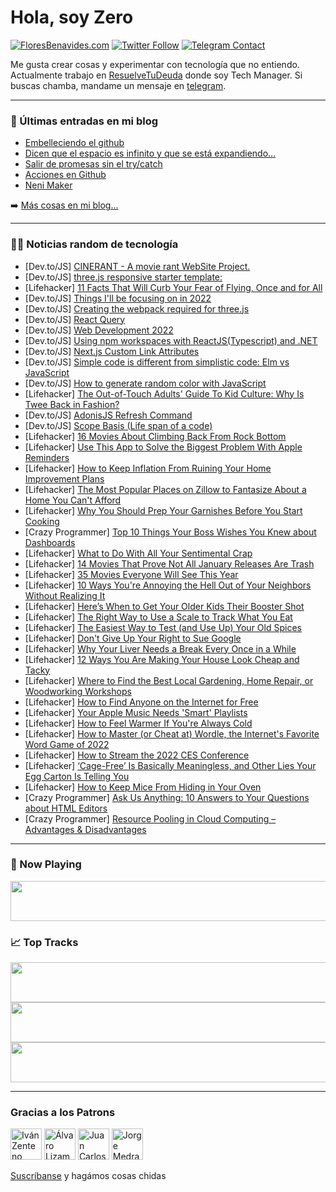 # Hola, soy Zero

[![FloresBenavides.com](https://img.shields.io/website?down_message=oops&label=MiBlog&style=for-the-badge&up_message=online&url=https%3A%2F%2Ffloresbenavides.com)](https://floresbenavides.com) [![Twitter Follow](https://img.shields.io/twitter/follow/ZeroDragon?color=%231DA1F2&label=Follow&logo=twitter&logoColor=ffffff&style=for-the-badge)](https://twitter.com/zerodragon) [![Telegram Contact](https://img.shields.io/badge/escr%C3%ADbeme-ZeroDragon-%2326A5E4?style=for-the-badge&logo=telegram)](https://t.me/zerodragon)

Me gusta crear cosas y experimentar con tecnología que no entiendo.
Actualmente trabajo en [ResuelveTuDeuda](http://github.com/resuelve) donde soy Tech Manager.
Si buscas chamba, mandame un mensaje en [telegram](https://t.me/zerodragon).

---

### 📕 Últimas entradas en mi blog
<!-- BLOG-POST-LIST:START -->
- [Embelleciendo el github](https://floresbenavides.com/embelleciendo-el-github/)
- [Dicen que el espacio es infinito y que se está expandiendo…](https://floresbenavides.com/dicen-que-el-espacio-es-infinito-y-que-se-esta-expandiendo/)
- [Salir de promesas sin el try/catch](https://floresbenavides.com/salir-de-promesas-sin-el-try-catch/)
- [Acciones en Github](https://floresbenavides.com/acciones-en-github/)
- [Neni Maker](https://floresbenavides.com/neni-maker/)
<!-- BLOG-POST-LIST:END -->

➡️ [Más cosas en mi blog...](https://floresbenavides.com)

---

### 👨‍💻 Noticias random de tecnología
<!-- TECH-POSTS:START -->
- [Dev.to/JS] [CINERANT - A movie rant WebSite Project.](https://dev.to/imnotgon/cinerant-a-movie-rant-website-project-1mn3)
- [Dev.to/JS] [three.js responsive starter template:](https://dev.to/dharmi/threejs-responsive-starter-template-41db)
- [Lifehacker] [11 Facts That Will Curb Your Fear of Flying, Once and for All](https://lifehacker.com/11-facts-that-will-curb-your-fear-of-flying-once-and-f-1848320513)
- [Dev.to/JS] [Things I&#39;ll be focusing on in 2022](https://dev.to/coderaman07/things-ill-be-focusing-on-in-2022-18f6)
- [Dev.to/JS] [Creating the webpack required for three.js](https://dev.to/dharmi/creating-the-webpack-required-for-threejs-42fi)
- [Dev.to/JS] [React Query](https://dev.to/ponikar/react-query-3h25)
- [Dev.to/JS] [Web Development 2022](https://dev.to/ganeshpatil386386/web-development-2022-5h4m)
- [Dev.to/JS] [Using npm workspaces with ReactJS&lpar;Typescript&rpar; and .NET](https://dev.to/bazenteklehaymanot/using-npm-workspaces-with-reactjstypescript-and-net-10me)
- [Dev.to/JS] [Next.js Custom Link Attributes](https://dev.to/shanesc/nextjs-custom-link-attributes-7ck)
- [Dev.to/JS] [Simple code is different from simplistic code: Elm vs JavaScript](https://dev.to/marciofrayze/simple-code-is-different-from-simplistic-code-elm-vs-javascript-1pp)
- [Dev.to/JS] [How to generate random color with JavaScript](https://dev.to/zougari47/how-to-generate-random-color-with-javascript-4ama)
- [Lifehacker] [The Out-of-Touch Adults&#39; Guide To Kid Culture: Why Is Twee Back in Fashion?](https://lifehacker.com/the-out-of-touch-adults-guide-to-kid-culture-why-is-tw-1848318777)
- [Dev.to/JS] [AdonisJS Refresh Command](https://dev.to/mattkenefick/adonisjs-refresh-command-1j58)
- [Dev.to/JS] [Scope Basis &lpar;Life span of a code&rpar;](https://dev.to/biochris/scope-basis-life-span-of-a-code-2ik5)
- [Lifehacker] [16 Movies About Climbing Back From Rock Bottom](https://lifehacker.com/16-movies-about-climbing-back-from-rock-bottom-1848277465)
- [Lifehacker] [Use This App to Solve the Biggest Problem With Apple Reminders](https://lifehacker.com/use-this-app-to-solve-the-biggest-problem-with-apple-re-1848319244)
- [Lifehacker] [How to Keep Inflation From Ruining Your Home Improvement Plans](https://lifehacker.com/how-to-keep-inflation-from-ruining-your-home-improvemen-1848319022)
- [Lifehacker] [The Most Popular Places on Zillow to Fantasize About a Home You Can&#39;t Afford](https://lifehacker.com/the-most-popular-places-on-zillow-to-fantasize-about-a-1848317022)
- [Lifehacker] [Why You Should Prep Your Garnishes Before You Start Cooking](https://lifehacker.com/why-you-should-prep-your-garnishes-before-you-start-coo-1848315688)
- [Crazy Programmer] [Top 10 Things Your Boss Wishes You Knew about Dashboards](https://www.thecrazyprogrammer.com/2022/01/top-10-things-your-boss-wishes-you-knew-about-dashboards.html)
- [Lifehacker] [What to Do With All Your Sentimental Crap](https://lifehacker.com/what-to-do-with-all-your-sentimental-crap-1848316582)
- [Lifehacker] [14 Movies That Prove Not All January Releases Are Trash](https://lifehacker.com/14-movies-that-prove-not-all-january-releases-are-trash-1848314791)
- [Lifehacker] [35 Movies Everyone Will See This Year](https://lifehacker.com/35-movies-everyone-will-see-this-year-1848310278)
- [Lifehacker] [10 Ways You&#39;re Annoying the Hell Out of Your Neighbors Without Realizing It](https://lifehacker.com/10-ways-youre-annoying-the-hell-out-of-your-neighbors-w-1848314337)
- [Lifehacker] [Here’s When to Get Your Older Kids Their Booster Shot](https://lifehacker.com/here-s-when-to-get-your-older-kids-their-booster-shot-1848313883)
- [Lifehacker] [The Right Way to Use a Scale to Track What You Eat](https://lifehacker.com/the-right-way-to-use-a-scale-to-track-what-you-eat-1848314496)
- [Lifehacker] [The Easiest Way to Test &lpar;and Use Up&rpar; Your Old Spices](https://lifehacker.com/the-easiest-way-to-test-and-use-up-your-old-spices-1848311310)
- [Lifehacker] [Don&#39;t Give Up Your Right to Sue Google](https://lifehacker.com/dont-give-up-your-right-to-sue-google-1848313515)
- [Lifehacker] [Why Your Liver Needs a Break Every Once in a While](https://lifehacker.com/why-your-liver-needs-a-break-every-once-in-a-while-1848312163)
- [Lifehacker] [12 Ways You Are Making Your House Look Cheap and Tacky](https://lifehacker.com/12-ways-you-are-making-your-house-look-cheap-and-tacky-1848310718)
- [Lifehacker] [Where to Find the Best Local Gardening, Home Repair, or Woodworking Workshops](https://lifehacker.com/where-to-find-the-best-local-gardening-home-repair-or-1848312050)
- [Lifehacker] [How to Find Anyone on the Internet for Free](https://lifehacker.com/how-to-find-anyone-on-the-internet-for-free-1848312948)
- [Lifehacker] [Your Apple Music Needs &#39;Smart&#39; Playlists](https://lifehacker.com/your-apple-music-needs-smart-playlists-1848312556)
- [Lifehacker] [How to Feel Warmer If You&#39;re Always Cold](https://lifehacker.com/how-to-feel-warmer-if-youre-always-cold-1848310457)
- [Lifehacker] [How to Master &lpar;or Cheat at&rpar; Wordle, the Internet&#39;s Favorite Word Game of 2022](https://lifehacker.com/how-to-master-or-cheat-at-wordle-the-internets-favor-1848312354)
- [Lifehacker] [How to Stream the 2022 CES Conference](https://lifehacker.com/how-to-stream-the-2022-ces-conference-1848310180)
- [Lifehacker] [‘Cage-Free’ Is Basically Meaningless, and Other Lies Your Egg Carton Is Telling You](https://lifehacker.com/cage-free-is-basically-meaningless-and-other-lies-yo-1848308957)
- [Lifehacker] [How to Keep Mice From Hiding in Your Oven](https://lifehacker.com/how-to-keep-mice-from-hiding-in-your-oven-1848309633)
- [Crazy Programmer] [Ask Us Anything: 10 Answers to Your Questions about HTML Editors](https://www.thecrazyprogrammer.com/2022/01/10-answers-to-your-questions-about-html-editors.html)
- [Crazy Programmer] [Resource Pooling in Cloud Computing – Advantages &amp; Disadvantages](https://www.thecrazyprogrammer.com/2022/01/resource-pooling-in-cloud-computing.html)<!-- TECH-POSTS:END -->

---

### 🎵 Now Playing
<a href="https://spotify-now-playing-dun.vercel.app/now-playing?open"><img src="https://spotify-now-playing-dun.vercel.app/now-playing" width="540" height="64"></a>

### 📈 Top Tracks
<a href="https://spotify-now-playing-dun.vercel.app/top-tracks?i=1&open"><img src="https://spotify-now-playing-dun.vercel.app/top-tracks?i=1" width="540" height="64"></a>
<a href="https://spotify-now-playing-dun.vercel.app/top-tracks?i=2&open"><img src="https://spotify-now-playing-dun.vercel.app/top-tracks?i=2" width="540" height="64"></a>
<a href="https://spotify-now-playing-dun.vercel.app/top-tracks?i=3&open"><img src="https://spotify-now-playing-dun.vercel.app/top-tracks?i=3" width="540" height="64"></a>

---

### Gracias a los Patrons
[<img src="https://avatars.githubusercontent.com/u/243380?v=4" alt="Iván Zenteno" width="50px">](https://github.com/k001) [<img src="https://avatars.githubusercontent.com/u/19955639?v=4" alt="Álvaro Lizama" width="50px">](https://github.com/alvarolizama) [<img src="https://avatars.githubusercontent.com/u/2718753?v=4" alt="Juan Carlos Ruiz" width="50px">](https://github.com/JuanCrg90) [<img src="https://avatars.githubusercontent.com/u/37025?v=4" alt="Jorge Medrano" width="50px">](https://github.com/h1pp1e) 

[Suscríbanse](https://www.patreon.com/zerodragon) y hagámos cosas chidas
